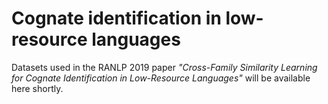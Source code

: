 # Cognate identification in low-resource languages

Datasets used in the RANLP 2019 paper _"Cross-Family Similarity Learning for Cognate Identification in Low-Resource Languages"_ will be available here shortly. 

